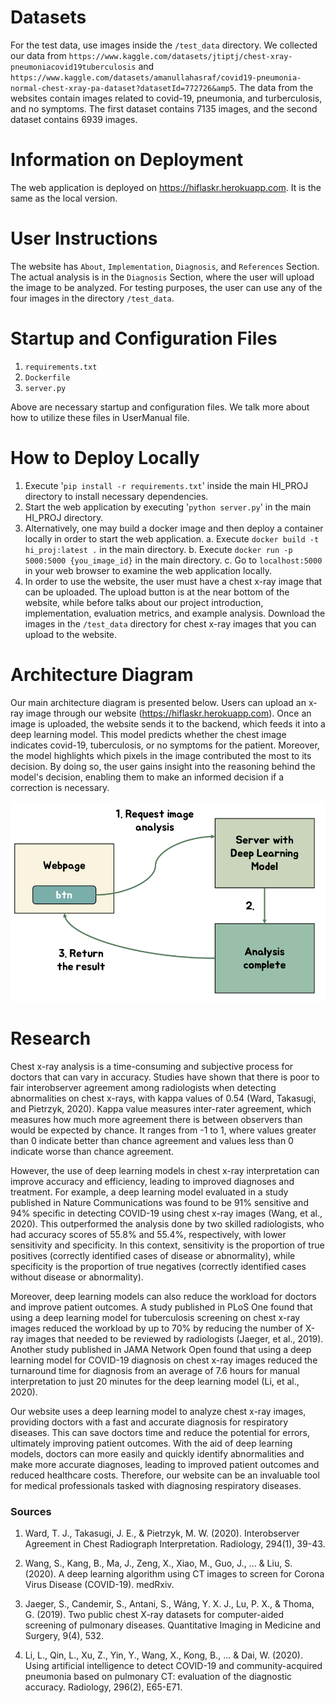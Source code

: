 # Datasets
For the test data, use images inside the `/test_data` directory. We collected our data from `https://www.kaggle.com/datasets/jtiptj/chest-xray-pneumoniacovid19tuberculosis` and
`https://www.kaggle.com/datasets/amanullahasraf/covid19-pneumonia-normal-chest-xray-pa-dataset?datasetId=772726&amp5`. The data from the websites contain images related to covid-19, pneumonia, and turberculosis, and no symptoms. The first dataset contains 7135 images, and the second dataset contains 6939 images.

# Information on Deployment
The web application is deployed on https://hiflaskr.herokuapp.com. It is the same as the local version.

# User Instructions
The website has `About`, `Implementation`, `Diagnosis`, and `References` Section. The actual analysis is in the `Diagnosis` Section, where the user will upload the image to be analyzed. For testing purposes, the user can use any of the four images in the directory `/test_data`.

# Startup and Configuration Files
1. `requirements.txt`
2. `Dockerfile`
3. `server.py`

Above are necessary startup and configuration files. We talk more about how to utilize these files in UserManual file.

# How to Deploy Locally

1. Execute '`pip install -r requirements.txt`' inside the main HI_PROJ directory to install necessary dependencies.
2. Start the web application by executing '`python server.py`' in the main HI_PROJ directory. 
3. Alternatively, one may build a docker image and then deploy a container locally in order to start the web application.
    a. Execute `docker build -t hi_proj:latest .` in the main directory.
    b. Execute `docker run -p 5000:5000 {you_image_id}` in the main directory.
    c. Go to `localhost:5000` in your web browser to examine the web application locally.
4. In order to use the website, the user must have a chest x-ray image that can be uploaded. The upload button is at the near bottom of the website, while before talks about our project introduction, implementation, evaluation metrics, and example analysis. Download the images in the `/test_data` directory for chest x-ray images that you can upload to the website.

# Architecture Diagram
Our main architecture diagram is presented below. Users can upload an x-ray image through our website (https://hiflaskr.herokuapp.com). Once an image is uploaded, the website sends it to the backend, which feeds it into a deep learning model. This model predicts whether the chest image indicates covid-19, tuberculosis, or no symptoms for the patient. Moreover, the model highlights which pixels in the image contributed the most to its decision. By doing so, the user gains insight into the reasoning behind the model's decision, enabling them to make an informed decision if a correction is necessary.

![alt text](misc/architecture.png)

# Research

Chest x-ray analysis is a time-consuming and subjective process for doctors that can vary in accuracy. Studies have shown that there is poor to fair interobserver agreement among radiologists when detecting abnormalities on chest x-rays, with kappa values of 0.54 (Ward, Takasugi, and Pietrzyk, 2020). Kappa value measures inter-rater agreement, which measures how much more agreement there is between observers than would be expected by chance. It ranges from -1 to 1, where values greater than 0 indicate better than chance agreement and values less than 0 indicate worse than chance agreement.



However, the use of deep learning models in chest x-ray interpretation can improve accuracy and efficiency, leading to improved diagnoses and treatment. For example, a deep learning model evaluated in a study published in Nature Communications was found to be 91% sensitive and 94% specific in detecting COVID-19 using chest x-ray images (Wang, et al., 2020). This outperformed the analysis done by two skilled radiologists, who had accuracy scores of 55.8% and 55.4%, respectively, with lower sensitivity and specificity. In this context, sensitivity is the proportion of true positives (correctly identified cases of disease or abnormality), while specificity is the proportion of true negatives (correctly identified cases without disease or abnormality).


Moreover, deep learning models can also reduce the workload for doctors and improve patient outcomes. A study published in PLoS One found that using a deep learning model for tuberculosis screening on chest x-ray images reduced the workload by up to 70% by reducing the number of X-ray images that needed to be reviewed by radiologists (Jaeger, et al., 2019). Another study published in JAMA Network Open found that using a deep learning model for COVID-19 diagnosis on chest x-ray images reduced the turnaround time for diagnosis from an average of 7.6 hours for manual interpretation to just 20 minutes for the deep learning model (Li, et al., 2020).

Our website uses a deep learning model to analyze chest x-ray images, providing doctors with a fast and accurate diagnosis for respiratory diseases. This can save doctors time and reduce the potential for errors, ultimately improving patient outcomes. With the aid of deep learning models, doctors can more easily and quickly identify abnormalities and make more accurate diagnoses, leading to improved patient outcomes and reduced healthcare costs. Therefore, our website can be an invaluable tool for medical professionals tasked with diagnosing respiratory diseases.

### Sources
1. Ward, T. J., Takasugi, J. E., & Pietrzyk, M. W. (2020). Interobserver Agreement in Chest Radiograph Interpretation. Radiology, 294(1), 39-43.

2. Wang, S., Kang, B., Ma, J., Zeng, X., Xiao, M., Guo, J., ... & Liu, S. (2020). A deep learning algorithm using CT images to screen for Corona Virus Disease (COVID-19). medRxiv.

4. Jaeger, S., Candemir, S., Antani, S., Wáng, Y. X. J., Lu, P. X., & Thoma, G. (2019). Two public chest X-ray datasets for computer-aided screening of pulmonary diseases. Quantitative Imaging in Medicine and Surgery, 9(4), 532.

5. Li, L., Qin, L., Xu, Z., Yin, Y., Wang, X., Kong, B., ... & Dai, W. (2020). Using artificial intelligence to detect COVID-19 and community-acquired pneumonia based on pulmonary CT: evaluation of the diagnostic accuracy. Radiology, 296(2), E65-E71.
